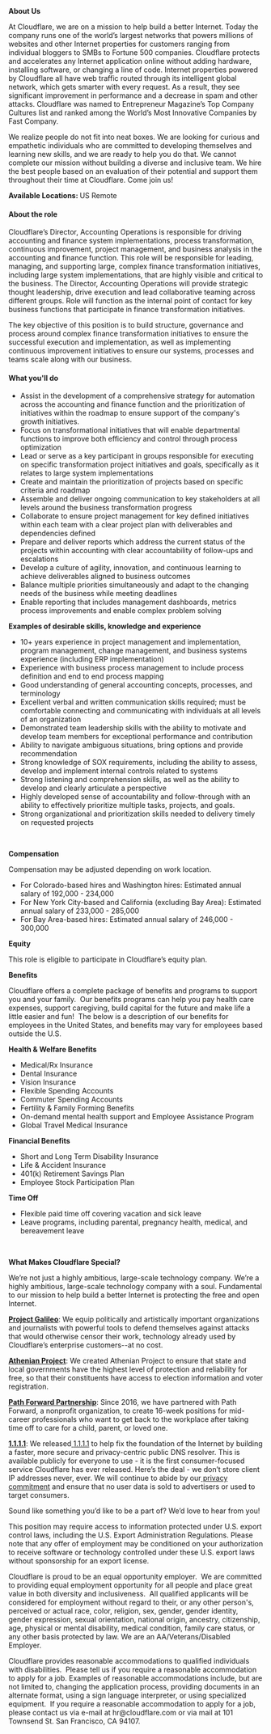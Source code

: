 <div class="content-intro">
	<div><strong>About Us</strong></div>
	<div>
		<p>At Cloudflare, we are on a mission to help build a better Internet. Today the company runs one of the world’s largest networks that powers millions of websites and other Internet properties for customers ranging from individual bloggers to SMBs to Fortune 500 companies. Cloudflare protects and accelerates any Internet application online without adding hardware, installing software, or changing a line of code. Internet properties powered by Cloudflare all have web traffic routed through its intelligent global network, which gets smarter with every request. As a result, they see significant improvement in performance and a decrease in spam and other attacks. Cloudflare was named to Entrepreneur Magazine’s Top Company Cultures list and ranked among the World’s Most Innovative Companies by Fast Company.&nbsp;</p>
		<p><span style="font-weight: 400;">We realize people do not fit into neat boxes. We are looking for curious and empathetic individuals who are committed to developing themselves and learning new skills, and we are ready to help you do that. We cannot complete our mission without building a diverse and inclusive team. We hire the best people based on an evaluation of their potential and support them throughout their time at Cloudflare. Come join us!&nbsp;</span></p>
	</div>
</div>
<p><strong>Available Locations:&nbsp;</strong>US Remote</p>
<h4>About the role</h4>
<p>Cloudflare’s Director, Accounting Operations is responsible for driving accounting and finance system implementations, process transformation, continuous improvement, project management, and business analysis in the accounting and finance function. This role will be responsible for leading, managing, and supporting large, complex finance transformation initiatives, including large system implementations, that are highly visible and critical to the business. The Director, Accounting Operations will provide strategic thought leadership, drive execution and lead collaborative teaming across different groups. Role will function as the internal point of contact for key business functions that participate in finance transformation initiatives.</p>
<p>The key objective of this position is to build structure, governance and process around complex finance transformation initiatives to ensure the successful execution and implementation, as well as implementing continuous improvement initiatives to ensure our systems, processes and teams scale along with our business.</p>
<h4>What you'll do</h4>
<ul>
	<li>Assist in the development of a comprehensive strategy for automation across the accounting and finance function and the prioritization of initiatives within the roadmap to ensure support of the company's growth initiatives.</li>
	<li>Focus on transformational initiatives that will enable departmental functions to improve both efficiency and control through process optimization</li>
	<li>Lead or serve as a key participant in groups responsible for executing on specific transformation project initiatives and goals, specifically as it relates to large system implementations</li>
	<li>Create and maintain the prioritization of projects based on specific criteria and roadmap</li>
	<li>Assemble and deliver ongoing communication to key stakeholders at all levels around the business transformation progress</li>
	<li>Collaborate to ensure project management for key defined initiatives within each team with a clear project plan with deliverables and dependencies defined</li>
	<li>Prepare and deliver reports which address the current status of the projects within accounting with clear accountability of follow-ups and escalations</li>
	<li>Develop a culture of agility, innovation, and continuous learning to achieve deliverables aligned to business outcomes</li>
	<li>Balance multiple priorities simultaneously and adapt to the changing needs of the business while meeting deadlines</li>
	<li>Enable reporting that includes management dashboards, metrics process improvements and enable complex problem solving</li>
</ul>
<p><strong>Examples of desirable skills, knowledge and experience</strong></p>
<ul>
	<li>10+ years experience in project management and implementation, program management, change management, and business systems experience (including ERP implementation)</li>
	<li>Experience with business process management to include process definition and end to end process mapping</li>
	<li>Good understanding of general accounting concepts, processes, and terminology</li>
	<li>Excellent verbal and written communication skills required; must be comfortable connecting and communicating with individuals at all levels of an organization</li>
	<li>Demonstrated team leadership skills with the ability to motivate and develop team members for exceptional performance and contribution</li>
	<li>Ability to navigate ambiguous situations, bring options and provide recommendation</li>
	<li>Strong knowledge of SOX requirements, including the ability to assess, develop and implement internal controls related to systems</li>
	<li>Strong listening and comprehension skills, as well as the ability to develop and clearly articulate a perspective</li>
	<li>Highly developed sense of accountability and follow-through with an ability to effectively prioritize multiple tasks, projects, and goals.</li>
	<li>Strong organizational and prioritization skills needed to delivery timely on requested projects</li>
</ul>
<p>&nbsp;</p>
<p><strong>Compensation</strong></p>
<p>Compensation may be adjusted depending on work location.</p>
<ul>
	<li>For Colorado-based hires and Washington hires: Estimated annual salary of 192,000 - 234,000</li>
	<li>For New York City-based and California (excluding Bay Area): Estimated annual salary of 233,000 - 285,000</li>
	<li>For Bay Area-based hires: Estimated annual salary of 246,000 - 300,000</li>
</ul>
<p><strong>Equity</strong></p>
<p>This role is eligible to participate in Cloudflare’s equity plan.</p>
<p><strong>Benefits</strong></p>
<p>Cloudflare offers a complete package of benefits and programs to support you and your family.&nbsp; Our benefits programs can help you pay health care expenses, support caregiving, build capital for the future and make life a little easier and fun!&nbsp; The below is a description of our benefits for employees in the United States, and benefits may vary for employees based outside the U.S.</p>
<p><strong>Health &amp; Welfare Benefits</strong></p>
<ul>
	<li>Medical/Rx Insurance</li>
	<li>Dental Insurance</li>
	<li>Vision Insurance</li>
	<li>Flexible Spending Accounts</li>
	<li>Commuter Spending Accounts</li>
	<li>Fertility &amp; Family Forming Benefits</li>
	<li>On-demand mental health support and Employee Assistance Program</li>
	<li>Global Travel Medical Insurance</li>
</ul>
<p><strong>Financial Benefits</strong></p>
<ul>
	<li>Short and Long Term Disability Insurance</li>
	<li>Life &amp; Accident Insurance</li>
	<li>401(k) Retirement Savings Plan</li>
	<li>Employee Stock Participation Plan</li>
</ul>
<p><strong>Time Off</strong></p>
<ul>
	<li>Flexible paid time off covering vacation and sick leave</li>
	<li>Leave programs, including parental, pregnancy health, medical, and bereavement leave</li>
</ul>
<p>&nbsp;</p>
<div class="content-conclusion">
	<p><strong>What Makes Cloudflare Special?</strong></p>
	<p><span style="font-weight: 400;">We’re not just a highly ambitious, large-scale technology company. We’re a highly ambitious, large-scale technology company with a soul. Fundamental to our mission to help build a better Internet is protecting the free and open Internet.</span></p>
	<p><a href="https://blog.cloudflare.com/protecting-free-expression-online/"><strong>Project Galileo</strong></a><span style="font-weight: 400;">: We equip politically and artistically important organizations and journalists with powerful tools to defend themselves against attacks that would otherwise censor their work, technology already used by Cloudflare’s enterprise customers--at no cost.</span></p>
	<p><strong><a href="https://www.cloudflare.com/athenian/">Athenian Project</a></strong><span style="font-weight: 400;">: We created Athenian Project to ensure that state and local governments have the highest level of protection and reliability for free, so that their constituents have access to election information and voter registration.</span></p>
	<p><a href="https://blog.cloudflare.com/tag/path-forward/"><strong>Path Forward Partnership</strong></a><span style="font-weight: 400;">: Since 2016, we have partnered with Path Forward, a nonprofit organization, to create 16-week positions for mid-career professionals who want to get back to the workplace after taking time off to care for a child, parent, or loved one.</span></p>
	<p><a href="https://1.1.1.1/"><strong>1.1.1.1</strong></a><span style="font-weight: 400;">: We released</span><a href="https://1.1.1.1/"> <span style="font-weight: 400;">1.1.1.1</span></a><span style="font-weight: 400;"> to help fix the foundation of the Internet by building a faster, more secure and privacy-centric public DNS resolver. This is available publicly for everyone to use - it is the first consumer-focused service Cloudflare has ever released. Here’s the deal - we don’t store client IP addresses never, ever. We will continue to abide by our</span><a href="https://developers.cloudflare.com/1.1.1.1/privacy/public-dns-resolver"> privacy commitment</a><span style="font-weight: 400;"> and ensure that no user data is sold to advertisers or used to target consumers.</span></p>
	<p><span style="font-weight: 400;">Sound like something you’d like to be a part of? We’d love to hear from you!</span></p>
	<p><span style="font-weight: 400;">This position may require access to information protected under U.S. export control laws, including the U.S. Export Administration Regulations. Please note that any offer of employment may be conditioned on your authorization to receive software or technology controlled under these U.S. export laws without sponsorship for an export license.</span></p>
	<p><span style="font-weight: 400;">Cloudflare is proud to be an equal opportunity employer. &nbsp;We are committed to providing equal employment opportunity for all people and place great value in both diversity and inclusiveness. &nbsp;All qualified applicants will be considered for employment without regard to their, or any other person's, perceived or actual</span> <span style="font-weight: 400;">race, color, religion, sex, gender, gender identity, gender expression, sexual orientation, national origin, ancestry, citizenship, age, physical or mental disability, medical condition, family care status, or any other basis protected by law. </span><span style="font-weight: 400;">We are an AA/Veterans/Disabled Employer.</span></p>
	<p><span style="font-weight: 400;">Cloudflare provides reasonable accommodations to qualified individuals with disabilities. &nbsp;Please tell us if you require a reasonable accommodation to apply for a job. Examples of reasonable accommodations include, but are not limited to, changing the application process, providing documents in an alternate format, using a sign language interpreter, or using specialized equipment. &nbsp;If you require a reasonable accommodation to apply for a job, please contact us via e-mail at </span><span style="font-weight: 400;">hr@cloudflare.com</span><span style="font-weight: 400;"> or via mail at 101 Townsend St. San Francisco, CA 94107.</span></p>
</div>